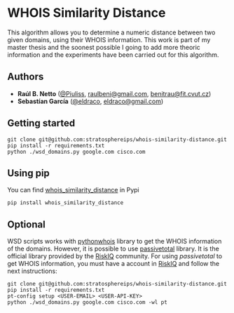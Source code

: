 # WHOIS Similarity Distance
This algorithm allows you to determine a numeric distance between two given domains, using their WHOIS information.
This work is part of my master thesis and the soonest possible I going to add more theoric information and the experiments have been carried out for this algorithm.



## Authors
- **Raúl B. Netto** 
    ([@Piuliss](https://www.twitter.com/Piuliss), <raulbeni@gmail.com>, <benitrau@fit.cvut.cz>)
- **Sebastían García**
    ([@eldraco](https://www.twitter.com/eldraco), <eldraco@gmail.com>)

## Getting started
    
    git clone git@github.com:stratosphereips/whois-similarity-distance.git
    pip install -r requirements.txt
    python ./wsd_domains.py google.com cisco.com
    
## Using pip 
You can find [whois_similarity_distance](https://pypi.python.org/pypi/whois_similarity_distance) 
in Pypi
   
    pip install whois_similarity_distance 
    
## Optional
WSD scripts works with [pythonwhois](https://pypi.python.org/pypi/pythonwhois/2.4.3) library to get the 
WHOIS information of the domains. However, it is possible to use [passivetotal](https://pypi.python.org/pypi/passivetotal) library. 
It is the official library provided by the [RiskIQ](https://community.riskiq.com) community. 
For using *passivetotal* to get WHOIS information, you must have a account in [RiskIQ](https://community.riskiq.com)
and follow the next instructions:

    git clone git@github.com:stratosphereips/whois-similarity-distance.git
    pip install -r requirements.txt
    pt-config setup <USER-EMAIL> <USER-API-KEY>
    python ./wsd_domains.py google.com cisco.com -wl pt